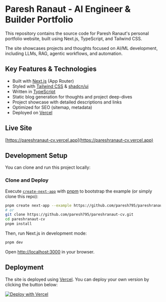 # Paresh Ranaut - AI Engineer & Builder Portfolio

This repository contains the source code for Paresh Ranaut's personal portfolio website, built using Next.js, TypeScript, and Tailwind CSS. 

The site showcases projects and thoughts focused on AI/ML development, including LLMs, RAG, agentic workflows, and automation.

## Key Features & Technologies

- Built with [Next.js](https://nextjs.org/) (App Router)
- Styled with [Tailwind CSS](https://tailwindcss.com/) & [shadcn/ui](https://ui.shadcn.com/)
- Written in [TypeScript](https://www.typescriptlang.org/)
- Static blog generation for thoughts and project deep-dives
- Project showcase with detailed descriptions and links
- Optimized for SEO (sitemap, metadata)
- Deployed on [Vercel](https://vercel.com)

## Live Site

[https://pareshranaut-cv.vercel.app](https://pareshranaut-cv.vercel.app) 

## Development Setup

You can clone and run this project locally:

### Clone and Deploy

Execute [`create-next-app`](https://github.com/vercel/next.js/tree/canary/packages/create-next-app) with [pnpm](https://pnpm.io/installation) to bootstrap the example (or simply clone this repo):

```bash
pnpm create next-app --example https://github.com/paresh795/pareshranaut-cv my-portfolio
# or
git clone https://github.com/paresh795/pareshranaut-cv.git
cd pareshranaut-cv
pnpm install
```

Then, run Next.js in development mode:

```bash
pnpm dev
```

Open [http://localhost:3000](http://localhost:3000) in your browser.

## Deployment

The site is deployed using [Vercel](https://vercel.com/templates). You can deploy your own version by clicking the button below:

[![Deploy with Vercel](https://vercel.com/button)](https://vercel.com/new/clone?repository-url=https://github.com/paresh795/pareshranaut-cv&project-name=portfolio&repository-name=my-portfolio)
